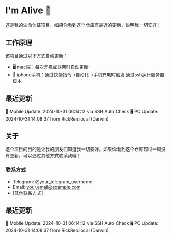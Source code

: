 # I'm Alive 👋

这是我的生命体征项目。如果你看到这个仓库有最近的更新，说明我一切安好！

## 工作原理

该项目通过以下方式自动更新：
- 🖥️ mac端：每次开机或联网时自动更新
- 📱 iphone手机：通过快捷指令->自动化->手机充电时触发 通过ssh运行服务器脚本

## 最近更新
📱 Mobile Update: 2024-10-31 06:14:12 via SSH Auto Check
🖥️ PC Update: 2024-10-31 14:08:37 from RickRen.local (Darwin)
## 关于

这个项目的目的是让我的朋友们知道我一切安好。如果你看到这个仓库超过一周没有更新，可以通过其他方式联系我哦！

### 联系方式

- Telegram: @your_telegram_username
- Email: your.email@example.com
- [其他联系方式]


## 最近更新
📱 Mobile Update: 2024-10-31 06:14:12 via SSH Auto Check
🖥️ PC Update: 2024-10-31 14:08:37 from RickRen.local (Darwin)